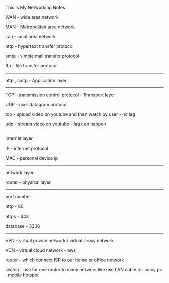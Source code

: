 This is My Networking Notes


WAN - wide area network 

MAN - Metropolitan area network

Lan - local area network 

http - hypertext transfer protocol

smtp - simple mail transfer protocol

ftp - file transfer protocol

--------------

http , smtp - Application layer

-----

TCP - transmission control protocol -  Transport layer

UDP - user datagram protocol


tcp - upload video on youtube and then watch by user - no lag

udp - stream video on youtube - lag can happen 

-------------

Internet layer

IP - internet protocol

MAC - personal device ip

-----------

network layer

router - physical layer 

-----

port number

http - 80

https - 443

database - 3306


----------

VPN - virtual private network / virtual proxy network

VCN - virtual cloud network - aws 


router - which connect ISP to our home or office network

switch - use for one router to many network like use LAN cable for many pc , mobile hotspot
